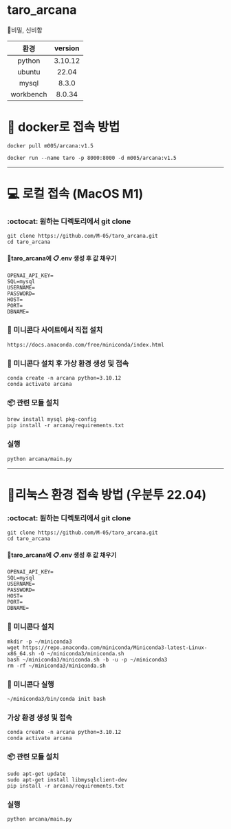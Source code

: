 # taro_arcana
🔮비밀, 신비함

<div align=center>
  
  |환경|version|
  |:--:|:--:|
  |python|3.10.12|
  |ubuntu|22.04|
  |mysql|8.3.0|
  |workbench|8.0.34|

</div>

# 🐳 docker로 접속 방법
```
docker pull m005/arcana:v1.5
```
```
docker run --name taro -p 8000:8000 -d m005/arcana:v1.5
```
---
# 💻 로컬 접속 (MacOS M1)
### :octocat: 원하는 디렉토리에서 git clone
```
git clone https://github.com/M-05/taro_arcana.git
cd taro_arcana
```
#### 📁taro_arcana에 📋.env 생성 후 값 채우기
```.env
OPENAI_API_KEY=
SQL=mysql
USERNAME=
PASSWORD=
HOST=
PORT=
DBNAME=
```
### 🐍 미니콘다 사이트에서 직접 설치
```
https://docs.anaconda.com/free/miniconda/index.html
```
### 🐍 미니콘다 설치 후 가상 환경 생성 및 접속
```
conda create -n arcana python=3.10.12
conda activate arcana
```
### 📦 관련 모듈 설치
```
brew install mysql pkg-config
pip install -r arcana/requirements.txt
```
### 실행
```
python arcana/main.py
```
---
# 🐧리눅스 환경 접속 방법 (우분투 22.04)
### :octocat: 원하는 디렉토리에서 git clone
```
git clone https://github.com/M-05/taro_arcana.git
cd taro_arcana
```
#### 📁taro_arcana에 📋.env 생성 후 값 채우기
```.env
OPENAI_API_KEY=
SQL=mysql
USERNAME=
PASSWORD=
HOST=
PORT=
DBNAME=
```
### 🐍 미니콘다 설치
```
mkdir -p ~/miniconda3
wget https://repo.anaconda.com/miniconda/Miniconda3-latest-Linux-x86_64.sh -O ~/miniconda3/miniconda.sh
bash ~/miniconda3/miniconda.sh -b -u -p ~/miniconda3
rm -rf ~/miniconda3/miniconda.sh
```
### 🐍 미니콘다 실행
```
~/miniconda3/bin/conda init bash
```
### 가상 환경 생성 및 접속
```
conda create -n arcana python=3.10.12
conda activate arcana
```
### 📦 관련 모듈 설치
```
sudo apt-get update
sudo apt-get install libmysqlclient-dev
pip install -r arcana/requirements.txt
```
### 실행
```
python arcana/main.py
```

